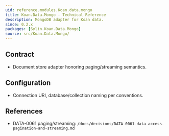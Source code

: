 ```yaml
---
uid: reference.modules.Koan.data.mongo
title: Koan.Data.Mongo — Technical Reference
description: MongoDB adapter for Koan data.
since: 0.2.x
packages: [Sylin.Koan.Data.Mongo]
source: src/Koan.Data.Mongo/
---
```


## Contract
- Document store adapter honoring paging/streaming semantics.

## Configuration
- Connection URI, database/collection naming per conventions.

## References
- DATA-0061 paging/streaming: `/docs/decisions/DATA-0061-data-access-pagination-and-streaming.md`
